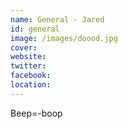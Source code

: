 ```yaml
---
name: General - Jared
id: general
image: /images/doood.jpg
cover:
website:
twitter:
facebook:
location:
---
```

Beep=-boop
